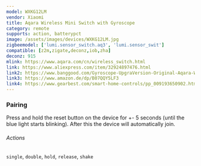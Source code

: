 ```yaml
---
model: WXKG12LM
vendor: Xiaomi
title: Aqara Wireless Mini Switch with Gyroscope
category: remote
supports: action, batterypct
image: /assets/images/devices/WXKG12LM.jpg
zigbeemodel: ['lumi.sensor_switch.aq3', 'lumi.sensor_swit']
compatible: [z2m,zigate,deconz,iob,zha]
deconz: 915
mlink: https://www.aqara.com/cn/wireless_switch.html
link: https://www.aliexpress.com/item/32924897476.html
link2: https://www.banggood.com/Gyroscope-UpgraVersion-Original-Aqara-Wireless-Switch-Smart-Home-Remote-Sensor-Switch-p-1290177.html
link3: https://www.amazon.de/dp/B07QQY5LF3
link4: https://www.gearbest.com/smart-home-controls/pp_009193650902.html?wid=1433363
---
```

### Pairing
Press and hold the reset button on the device for +- 5 seconds (until the blue light starts blinking).
After this the device will automatically join. 

###### Actions
`single`, `double`, `hold`, `release`, `shake`
